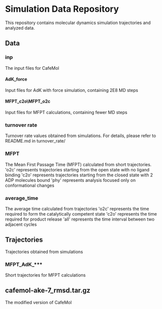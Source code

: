 # Simulation Data Repository

This repository contains molecular dynamics simulation trajectories and analyzed data.

## Data
### inp

The input files for CafeMol

#### AdK_force

Input files for AdK with force simulation, containing 2E8 MD steps

#### MFPT_c2o\MFPT_o2c

Input files for MFPT calculations, containing fewer MD steps

### turnover rate

Turnover rate values obtained from simulations. For details, please refer to README.md in turnover_rate/

### MFPT
The Mean First Passage Time (MFPT) calculated from short trajectories.
'o2c' represents trajectories starting from the open state with no ligand binding
'c2o' represents trajectories starting from the closed state with 2 ADP molecules bound
'phy' represents analysis focused only on conformational changes

### average_time
The average time calculated from trajectories
'o2c' represents the time required to form the catalytically competent state
'c2o' represents the time required for product release
'all' represents the time interval between two adjacent cycles

## Trajectories

Trajectories obtained from simulations

### MFPT_AdK_***

Short trajectories for MFPT calculations

## cafemol-ake-7_rmsd.tar.gz

The modified version of CafeMol
